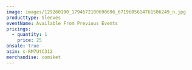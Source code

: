```yaml
---
image: images/129260190_1794672180690696_6719605614761506249_n.jpg
producttype: Sleeves
eventName: Available From Previous Events
pricings:
  - quantity: 1
    price: 25
onsale: true
asin: s-RM7UtC312
merchandise: comiket
---
```

